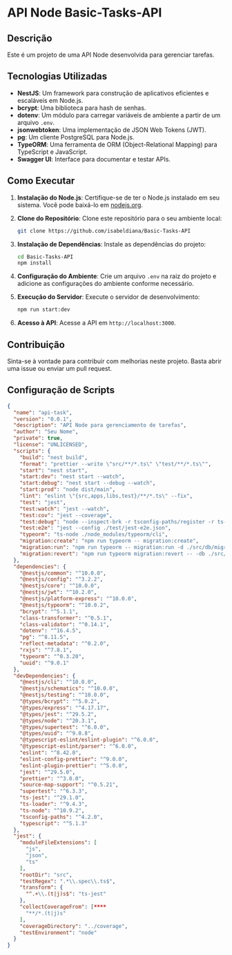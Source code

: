 # API Node Basic-Tasks-API

## Descrição

Este é um projeto de uma API Node desenvolvida para gerenciar tarefas.

## Tecnologias Utilizadas

- **NestJS**: Um framework para construção de aplicativos eficientes e escaláveis em Node.js.
- **bcrypt**: Uma biblioteca para hash de senhas.
- **dotenv**: Um módulo para carregar variáveis de ambiente a partir de um arquivo `.env`.
- **jsonwebtoken**: Uma implementação de JSON Web Tokens (JWT).
- **pg**: Um cliente PostgreSQL para Node.js.
- **TypeORM**: Uma ferramenta de ORM (Object-Relational Mapping) para TypeScript e JavaScript.
- **Swagger UI**: Interface para documentar e testar APIs.



## Como Executar

1. **Instalação do Node.js**: Certifique-se de ter o Node.js instalado em seu sistema. Você pode baixá-lo em [nodejs.org](https://nodejs.org/).

2. **Clone do Repositório**: Clone este repositório para o seu ambiente local:

    ```bash
    git clone https://github.com/isabeldiana/Basic-Tasks-API
    ```

3. **Instalação de Dependências**: Instale as dependências do projeto:

    ```bash
    cd Basic-Tasks-API
    npm install
    ```

4. **Configuração do Ambiente**: Crie um arquivo `.env` na raiz do projeto e adicione as configurações do ambiente conforme necessário.

5. **Execução do Servidor**: Execute o servidor de desenvolvimento:

    ```bash
    npm run start:dev
    ```

6. **Acesso à API**: Acesse a API em `http://localhost:3000`.

## Contribuição

Sinta-se à vontade para contribuir com melhorias neste projeto. Basta abrir uma issue ou enviar um pull request.

## Configuração de Scripts

```json
{
  "name": "api-task",
  "version": "0.0.1",
  "description": "API Node para gerenciamento de tarefas",
  "author": "Seu Nome",
  "private": true,
  "license": "UNLICENSED",
  "scripts": {
    "build": "nest build",
    "format": "prettier --write \"src/**/*.ts\" \"test/**/*.ts\"",
    "start": "nest start",
    "start:dev": "nest start --watch",
    "start:debug": "nest start --debug --watch",
    "start:prod": "node dist/main",
    "lint": "eslint \"{src,apps,libs,test}/**/*.ts\" --fix",
    "test": "jest",
    "test:watch": "jest --watch",
    "test:cov": "jest --coverage",
    "test:debug": "node --inspect-brk -r tsconfig-paths/register -r ts-node/register node_modules/.bin/jest --runInBand",
    "test:e2e": "jest --config ./test/jest-e2e.json",
    "typeorm": "ts-node ./node_modules/typeorm/cli",
    "migration:create": "npm run typeorm -- migration:create",
    "migration:run": "npm run typeorm -- migration:run -d ./src/db/migrations-config.ts",
    "migration:revert": "npm run typeorm migration:revert -- -db ./src/db/migrations-config.ts"
  },
  "dependencies": {
    "@nestjs/common": "^10.0.0",
    "@nestjs/config": "^3.2.2",
    "@nestjs/core": "^10.0.0",
    "@nestjs/jwt": "^10.2.0",
    "@nestjs/platform-express": "^10.0.0",
    "@nestjs/typeorm": "^10.0.2",
    "bcrypt": "^5.1.1",
    "class-transformer": "^0.5.1",
    "class-validator": "^0.14.1",
    "dotenv": "^16.4.5",
    "pg": "^8.11.5",
    "reflect-metadata": "^0.2.0",
    "rxjs": "^7.8.1",
    "typeorm": "^0.3.20",
    "uuid": "^9.0.1"
  },
  "devDependencies": {
    "@nestjs/cli": "^10.0.0",
    "@nestjs/schematics": "^10.0.0",
    "@nestjs/testing": "^10.0.0",
    "@types/bcrypt": "^5.0.2",
    "@types/express": "^4.17.17",
    "@types/jest": "^29.5.2",
    "@types/node": "^20.3.1",
    "@types/supertest": "^6.0.0",
    "@types/uuid": "^9.0.8",
    "@typescript-eslint/eslint-plugin": "^6.0.0",
    "@typescript-eslint/parser": "^6.0.0",
    "eslint": "^8.42.0",
    "eslint-config-prettier": "^9.0.0",
    "eslint-plugin-prettier": "^5.0.0",
    "jest": "^29.5.0",
    "prettier": "^3.0.0",
    "source-map-support": "^0.5.21",
    "supertest": "^6.3.3",
    "ts-jest": "^29.1.0",
    "ts-loader": "^9.4.3",
    "ts-node": "^10.9.2",
    "tsconfig-paths": "^4.2.0",
    "typescript": "^5.1.3"
  },
  "jest": {
    "moduleFileExtensions": [
      "js",
      "json",
      "ts"
    ],
    "rootDir": "src",
    "testRegex": ".*\\.spec\\.ts$",
    "transform": {
      "^.+\\.(t|j)s$": "ts-jest"
    },
    "collectCoverageFrom": [****
      "**/*.(t|j)s"
    ],
    "coverageDirectory": "../coverage",
    "testEnvironment": "node"
  }
}
